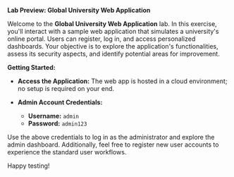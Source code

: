 **Lab Preview: Global University Web Application**

Welcome to the **Global University Web Application** lab. In this exercise, you'll interact with a sample web application that simulates a university's online portal. Users can register, log in, and access personalized dashboards. Your objective is to explore the application's functionalities, assess its security aspects, and identify potential areas for improvement.

**Getting Started:**

- **Access the Application:** The web app is hosted in a cloud environment; no setup is required on your end.

- **Admin Account Credentials:**
  - **Username:** `admin`
  - **Password:** `admin123`

Use the above credentials to log in as the administrator and explore the admin dashboard. Additionally, feel free to register new user accounts to experience the standard user workflows.

Happy testing!